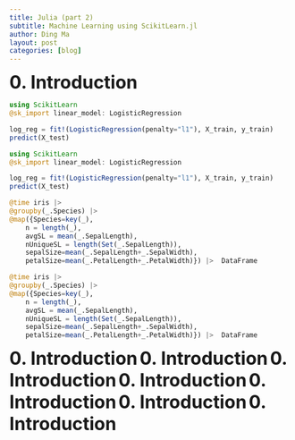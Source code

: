 ```yaml
---
title: Julia (part 2)
subtitle: Machine Learning using ScikitLearn.jl
author: Ding Ma
layout: post
categories: [blog]
---
```


<span style="font-weight:bold;font-size:32px">0. Introduction</span>
```julia repl
using ScikitLearn
@sk_import linear_model: LogisticRegression

log_reg = fit!(LogisticRegression(penalty="l1"), X_train, y_train)
predict(X_test)
```

```julia
using ScikitLearn
@sk_import linear_model: LogisticRegression

log_reg = fit!(LogisticRegression(penalty="l1"), X_train, y_train)
predict(X_test)
```

```julia
@time iris |>
@groupby(_.Species) |>
@map({Species=key(_),
    n = length(_),
    avgSL = mean(_.SepalLength),
    nUniqueSL = length(Set(_.SepalLength)),
    sepalSize=mean(_.SepalLength+_.SepalWidth),
    petalSize=mean(_.PetalLength+_.PetalWidth)}) |>  DataFrame
```

```julia repl
@time iris |>
@groupby(_.Species) |>
@map({Species=key(_),
    n = length(_),
    avgSL = mean(_.SepalLength),
    nUniqueSL = length(Set(_.SepalLength)),
    sepalSize=mean(_.SepalLength+_.SepalWidth),
    petalSize=mean(_.PetalLength+_.PetalWidth)}) |>  DataFrame
```










<span style="font-weight:bold;font-size:32px">0. Introduction</span>
<span style="font-weight:bold;font-size:32px">0. Introduction</span>
<span style="font-weight:bold;font-size:32px">0. Introduction</span>
<span style="font-weight:bold;font-size:32px">0. Introduction</span>
<span style="font-weight:bold;font-size:32px">0. Introduction</span>
<span style="font-weight:bold;font-size:32px">0. Introduction</span>
<span style="font-weight:bold;font-size:32px">0. Introduction</span>

